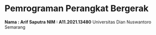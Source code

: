 # Pemrograman Perangkat Bergerak

**Nama : Arif Saputra**
**NIM : A11.2021.13480**
Universitas Dian Nuswantoro Semarang